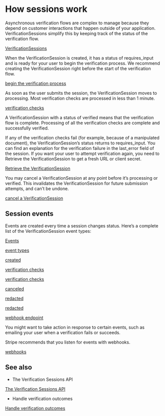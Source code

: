 # How sessions work

Asynchronous verification flows are complex to manage because they depend on customer interactions that happen outside of your application. VerificationSessions simplify this by keeping track of the status of the verification flow.

[VerificationSessions](/identity/verification-sessions)

When the VerificationSession is created, it has a status of requires_input and is ready for your user to begin the verification process. We recommend creating the VerificationSession right before the start of the verification flow.

[begin the verification process](/identity/verify-identity-documents)

As soon as the user submits the session, the VerificationSession moves to processing. Most verification checks are processed in less than 1 minute.

[verification checks](/identity/verification-checks)

A VerificationSession with a status of verified means that the verification flow is complete. Processing of all the verification checks are complete and successfully verified.

If any of the verification checks fail (for example, because of a manipulated document), the VerificationSession’s status returns to requires_input. You can find an explanation for the verification failure in the last_error field of the session. If you want your user to attempt verification again, you need to Retrieve the VerificationSession to get a fresh URL or client secret.

[Retrieve the VerificationSession](/api/identity/verification_sessions/retrieve)

You may cancel a VerificationSession at any point before it’s processing or verified. This invalidates the VerificationSession for future submission attempts, and can’t be undone.

[cancel a VerificationSession](/identity/verification-sessions#cancel)

## Session events

Events are created every time a session changes status. Here’s a complete list of the VerificationSession event types:

[Events](/api/events)

[event types](/api#event_types)

[created](/identity/verification-sessions#create)

[verification checks](/identity/verification-checks)

[verification checks](/identity/verification-checks)

[canceled](/identity/verification-sessions#cancel)

[redacted](/identity/verification-sessions#redact)

[redacted](/identity/verification-sessions#redact)

[webhook endpoint](/api/webhook_endpoints)

You might want to take action in response to certain events, such as emailing your user when a verification fails or succeeds.

Stripe recommends that you listen for events with webhooks.

[webhooks](/identity/handle-verification-outcomes)

## See also

- The Verification Sessions API

[The Verification Sessions API](/identity/verification-sessions)

- Handle verification outcomes

[Handle verification outcomes](/identity/handle-verification-outcomes)

